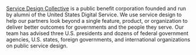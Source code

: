 [Service Design Collective](https://servicedesigncollective.com) is a public benefit corporation founded and run by alumni of the United States Digital Service. We use service design to help our partners look beyond a single feature, product, or organization to deliver better outcomes for governments and the people they serve. Our team has advised three U.S. presidents and dozens of federal government agencies, U.S. states, foreign governments, and international organizations on public service design.
